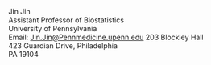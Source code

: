 Jin Jin <br />
Assistant Professor of Biostatistics <br />
University of Pennsylvania <br />
Email: <a href = "mailto: Jin.Jin@Pennmedicine.upenn.edu">Jin.Jin@Pennmedicine.upenn.edu</a>
203 Blockley Hall <br />
423 Guardian Drive, Philadelphia <br /> 
PA 19104 <br />

    
